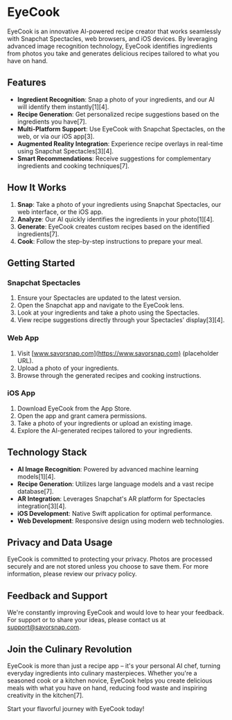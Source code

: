# EyeCook

EyeCook is an innovative AI-powered recipe creator that works seamlessly with Snapchat Spectacles, web browsers, and iOS devices. By leveraging advanced image recognition technology, EyeCook identifies ingredients from photos you take and generates delicious recipes tailored to what you have on hand.

## Features

- **Ingredient Recognition**: Snap a photo of your ingredients, and our AI will identify them instantly[1][4].
- **Recipe Generation**: Get personalized recipe suggestions based on the ingredients you have[7].
- **Multi-Platform Support**: Use EyeCook with Snapchat Spectacles, on the web, or via our iOS app[3].
- **Augmented Reality Integration**: Experience recipe overlays in real-time using Snapchat Spectacles[3][4].
- **Smart Recommendations**: Receive suggestions for complementary ingredients and cooking techniques[7].

## How It Works

1. **Snap**: Take a photo of your ingredients using Snapchat Spectacles, our web interface, or the iOS app.
2. **Analyze**: Our AI quickly identifies the ingredients in your photo[1][4].
3. **Generate**: EyeCook creates custom recipes based on the identified ingredients[7].
4. **Cook**: Follow the step-by-step instructions to prepare your meal.

## Getting Started

### Snapchat Spectacles

1. Ensure your Spectacles are updated to the latest version.
2. Open the Snapchat app and navigate to the EyeCook lens.
3. Look at your ingredients and take a photo using the Spectacles.
4. View recipe suggestions directly through your Spectacles' display[3][4].

### Web App

1. Visit [www.savorsnap.com](https://www.savorsnap.com) (placeholder URL).
2. Upload a photo of your ingredients.
3. Browse through the generated recipes and cooking instructions.

### iOS App

1. Download EyeCook from the App Store.
2. Open the app and grant camera permissions.
3. Take a photo of your ingredients or upload an existing image.
4. Explore the AI-generated recipes tailored to your ingredients.

## Technology Stack

- **AI Image Recognition**: Powered by advanced machine learning models[1][4].
- **Recipe Generation**: Utilizes large language models and a vast recipe database[7].
- **AR Integration**: Leverages Snapchat's AR platform for Spectacles integration[3][4].
- **iOS Development**: Native Swift application for optimal performance.
- **Web Development**: Responsive design using modern web technologies.

## Privacy and Data Usage

EyeCook is committed to protecting your privacy. Photos are processed securely and are not stored unless you choose to save them. For more information, please review our privacy policy.

## Feedback and Support

We're constantly improving EyeCook and would love to hear your feedback. For support or to share your ideas, please contact us at support@savorsnap.com.

## Join the Culinary Revolution

EyeCook is more than just a recipe app – it's your personal AI chef, turning everyday ingredients into culinary masterpieces. Whether you're a seasoned cook or a kitchen novice, EyeCook helps you create delicious meals with what you have on hand, reducing food waste and inspiring creativity in the kitchen[7].

Start your flavorful journey with EyeCook today!
